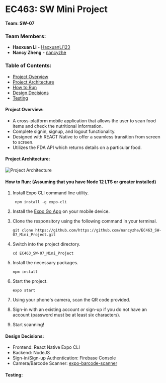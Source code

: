 # EC463: SW Mini Project
**Team: SW-07**


### Team Members:
* **Haoxuan Li** - [HaoxuanLi123](https://github.com/HaoxuanLi123)
* **Nancy Zheng** - [nancyzhe](https://github.com/nancyzhe)

### Table of Contents:

* [Project Overview](#projectoverview)
* [Project Architecture](projectarchitecture)
* [How to Run](#how_to_run)
* [Design Decisions](#design_decisions)
* [Testing](#testing)


<a name="projectoverview"></a> 
#### Project Overview: ####
* A cross-platform mobile application that allows the user to scan food items and check the nutritional information. 
* Complete signin, signup, and logout functionality.
* Designed with REACT Native to offer a seamless transition from screen to screen.
* Utilizes the FDA API which returns details on a particular food.




<a name="projectarchitecture"></a> 
#### Project Architecture: ####
![Project Architecture](https://github.com/nancyzhe/EC463_SW-07_Mini_Project/blob/main/barcode%20app%20structure.png)



<a name="how_to_run"></a> 
#### How to Run: (Assuming that you have Node 12 LTS or greater installed) ####

1. Install Expo CLI command line utility. 
    ```
     npm install -g expo-cli
    ```
2. Install the [Expo Go App](https://expo.dev/client) on your mobile device.

2. Clone the responsitory using the following command in your terminal.
    ```
    git clone https://github.com/https://github.com/nancyzhe/EC463_SW-07_Mini_Project.git
    ```
3. Switch into the project directory.
    ```
    cd EC463_SW-07_Mini_Project
    ```
4. Install the necessary packages.
    ```
    npm install
    ```
5. Start the project.
    ```
    expo start
    ```
6. Using your phone's camera, scan the QR code provided.

7. Sign-in with an existing account *or* sign-up if you do not have an account (password must be at least six characters).

8. Start scanning!

<a name="design_decisions"></a> 
#### Design Decisions: ####
* Frontend: React Native Expo CLI
* Backend: NodeJS
* Sign-in/Sign-up Authentication: Firebase Console
* Camera/Barcode Scanner: [expo-barcode-scanner](https://docs.expo.dev/versions/latest/sdk/bar-code-scanner/)


<a name="testing"></a> 
#### Testing: ####

